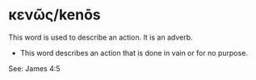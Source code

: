 # κενῶς/kenōs
This word is used to describe an action. It is an adverb.
* This word describes an action that is done in vain or for no purpose.

See: James 4:5
